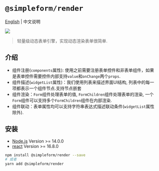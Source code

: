 # `@simpleform/render`

[English](./README.md) | 中文说明

[![](https://img.shields.io/badge/version-4.0.2-green)](https://www.npmjs.com/package/@simpleform/render)

> 轻量级动态表单引擎，实现动态渲染表单很简单.

## 介绍
- 组件注册(`components`属性): 使用之前需要注册表单控件和非表单组件，如果是表单控件需要控件内部支持`value`和`onChange`两个`props`.
- 组件描述(`widgetList`属性)：我们使用列表来描述界面UI结构, 列表中的每一项都表示一个组件节点.支持节点嵌套
- 组件渲染：`Form`组件处理表单的值, `FormChildren`组件处理表单的渲染, 一个`Form`组件可以支持多个`FormChildren`组件在内部渲染.
- 组件联动：表单属性均可以支持字符串表达式描述联动条件(`widgetList`属性除外).

## 安装
- [Node.js](https://nodejs.org/en/) Version >= 14.0.0
- [react](https://react.docschina.org/) Version >= 16.8.0
```bash
npm install @simpleform/render --save
# 或者
yarn add @simpleform/render
```
